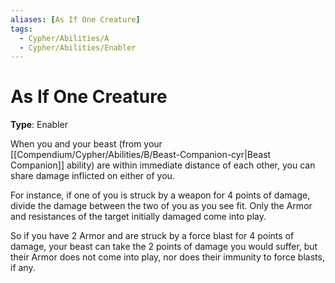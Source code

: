 ```yaml
---
aliases: [As If One Creature]
tags:
  - Cypher/Abilities/A
  - Cypher/Abilities/Enabler
---
```


# As If One Creature

**Type**: Enabler

When you and your beast (from your [[Compendium/Cypher/Abilities/B/Beast-Companion-cyr|Beast Companion]] ability) are within immediate distance of each other, you can share damage inflicted on either of you. 

For instance, if one of you is struck by a weapon for 4 points of damage, divide the damage between the two of you as you see fit. Only the Armor and resistances of the target initially damaged come into play. 

So if you have 2 Armor and are struck by a force blast for 4 points of damage, your beast can take the 2 points of damage you would suffer, but their Armor does not come into play, nor does their immunity to force blasts, if any.
